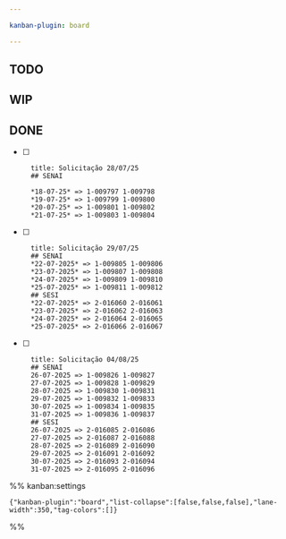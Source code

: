 ```yaml
---

kanban-plugin: board

---
```


## TODO



## WIP



## DONE

- [ ] ```ad-done
	title: Solicitação 28/07/25
	## SENAI
	
	*18-07-25* => 1-009797 1-009798
	*19-07-25* => 1-009799 1-009800
	*20-07-25* => 1-009801 1-009802
	*21-07-25* => 1-009803 1-009804
	```
- [ ] ```ad-done
	title: Solicitação 29/07/25
	## SENAI
	*22-07-2025* => 1-009805 1-009806
	*23-07-2025* => 1-009807 1-009808
	*24-07-2025* => 1-009809 1-009810
	*25-07-2025* => 1-009811 1-009812
	## SESI 
	*22-07-2025* => 2-016060 2-016061
	*23-07-2025* => 2-016062 2-016063
	*24-07-2025* => 2-016064 2-016065
	*25-07-2025* => 2-016066 2-016067
	```
- [ ] ```ad-done
	title: Solicitação 04/08/25
	## SENAI
	26-07-2025 => 1-009826 1-009827
	27-07-2025 => 1-009828 1-009829
	28-07-2025 => 1-009830 1-009831
	29-07-2025 => 1-009832 1-009833
	30-07-2025 => 1-009834 1-009835
	31-07-2025 => 1-009836 1-009837
	## SESI
	26-07-2025 => 2-016085 2-016086
	27-07-2025 => 2-016087 2-016088
	28-07-2025 => 2-016089 2-016090
	29-07-2025 => 2-016091 2-016092
	30-07-2025 => 2-016093 2-016094
	31-07-2025 => 2-016095 2-016096
	```




%% kanban:settings
```
{"kanban-plugin":"board","list-collapse":[false,false,false],"lane-width":350,"tag-colors":[]}
```
%%